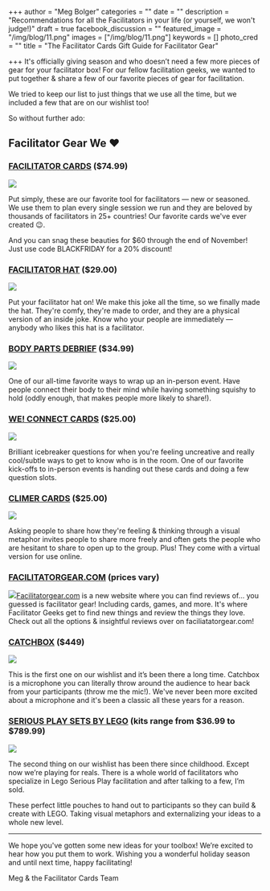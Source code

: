 +++
author = "Meg Bolger"
categories = ""
date = ""
description = "Recommendations for all the Facilitators in your life (or yourself, we won't judge!)"
draft = true
facebook_discussion = ""
featured_image = "/img/blog/11.png"
images = ["/img/blog/11.png"]
keywords = []
photo_cred = ""
title = "The Facilitator Cards Gift Guide for Facilitator Gear"

+++
It's officially giving season and who doesn’t need a few more pieces of gear for your facilitator box! For our fellow facilitation geeks, we wanted to put together & share a few of our favorite pieces of gear for facilitation.

We tried to keep our list to just things that we use all the time, but we included a few that are on our wishlist too!

So without further ado:

## **Facilitator Gear We** ♥️

### [**FACILITATOR CARDS**](https://shop.facilitator.cards/products/facilitator-cards?utm_campaign=Shop%20Now&utm_medium=nav&utm_source=fc) **($74.99)**

![](/img/blog/box-on-stack.jpg)

Put simply, these are our favorite tool for facilitators — new or seasoned. We use them to plan every single session we run and they are beloved by thousands of facilitators in 25+ countries! Our favorite cards we've ever created 😉.

And you can snag these beauties for $60 through the end of November! Just use code BLACKFRIDAY for a 20% discount!

### [**FACILITATOR HAT**](https://shop.facilitator.cards/collections/merch/products/facilitator-hat) **($29.00)**

![](/img/blog/facilitator-hat-front_1600x.jpeg)

Put your facilitator hat on! We make this joke all the time, so we finally made the hat. They're comfy, they're made to order, and they are a physical version of an inside joke. Know who your people are immediately — anybody who likes this hat is a facilitator.

### [**BODY PARTS DEBRIEF**](https://www.trainingwheelsgear.com/products/body-part-deluxe) **($34.99)**

![](/img/blog/body_part_deluxe.jpeg)

One of our all-time favorite ways to wrap up an in-person event. Have people connect their body to their mind while having something squishy to hold (oddly enough, that makes people more likely to share!).

### [**WE! CONNECT CARDS**](https://weand.me/product/we-connect-cards/) **($25.00)**

![](/img/blog/we-connect-cards-trainers-warehouse.jpeg)

Brilliant icebreaker questions for when you're feeling uncreative and really cool/subtle ways to get to know who is in the room. One of our favorite kick-offs to in-person events is handing out these cards and doing a few question slots.

### [**CLIMER CARDS**](https://climercards.com/buy-now/) **($25.00)**

![](/img/blog/climercards-deck-with-cards-500x500_740x.jpeg)

Asking people to share how they're feeling & thinking through a visual metaphor invites people to share more freely and often gets the people who are hesitant to share to open up to the group. Plus! They come with a virtual version for use online.

### [**FACILITATORGEAR.COM**](http://facilitatorgear.com/) **(prices vary)**

![](/img/blog/screen-shot-2021-11-24-at-11-36-47-am.png)[Facilitatorgear.com](http://facilitatorgear.com/) is a new website where you can find reviews of… you guessed is facilitator gear! Including cards, games, and more. It's where Facilitator Geeks get to find new things and review the things they love. Check out all the options & insightful reviews over on faciliatatorgear.com!

### [**CATCHBOX**](https://catchbox.com/products) **($449)**

![](/img/blog/catchbox-mod.png)

This is the first one on our wishlist and it’s been there a long time. Catchbox is a microphone you can literally throw around the audience to hear back from your participants (throw me the mic!). We've never been more excited about a microphone and it's been a classic all these years for a reason.

### [**SERIOUS PLAY SETS BY LEGO**](https://www.lego.com/en-us/themes/serious-play) **(kits range from $36.99 to $789.99)**

![](/img/blog/2000411_serious_play_starter_kit-480x329.jpeg)

The second thing on our wishlist has been there since childhood. Except now we’re playing for reals. There is a whole world of facilitators who specialize in Lego Serious Play facilitation and after talking to a few, I’m sold.

These perfect little pouches to hand out to participants so they can build & create with LEGO. Taking visual metaphors and externalizing your ideas to a whole new level.

***

We hope you've gotten some new ideas for your toolbox! We’re excited to hear how you put them to work. Wishing you a wonderful holiday season and until next time, happy facilitating!

Meg & the Facilitator Cards Team